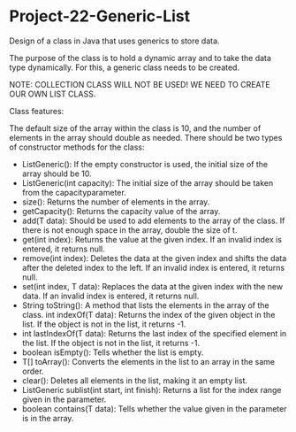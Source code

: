 # Project-22-Generic-List
Design of a class in Java that uses generics to store data.

The purpose of the class is to hold a dynamic array and to take the data type dynamically. For this, a generic class needs to be created.

NOTE: COLLECTION CLASS WILL NOT BE USED! WE NEED TO CREATE OUR OWN LIST CLASS.

Class features:

The default size of the array within the class is 10, and the number of elements in the array should double as needed.
There should be two types of constructor methods for the class:
* ListGeneric(): If the empty constructor is used, the initial size of the array should be 10.
* ListGeneric(int capacity): The initial size of the array should be taken from the capacityparameter.
* size(): Returns the number of elements in the array.
* getCapacity(): Returns the capacity value of the array.
* add(T data): Should be used to add elements to the array of the class. If there is not enough space in the array, double the size of t.
* get(int index): Returns the value at the given index. If an invalid index is entered, it returns null.
* remove(int index): Deletes the data at the given index and shifts the data after the deleted index to the left. If an invalid index is entered, it returns null.
* set(int index, T data): Replaces the data at the given index with the new data. If an invalid index is entered, it returns null.
* String toString(): A method that lists the elements in the array of the class.
int indexOf(T data): Returns the index of the given object in the list. If the object is not in the list, it returns -1.
* int lastIndexOf(T data): Returns the last index of the specified element in the list. If the object is not in the list, it returns -1.
* boolean isEmpty(): Tells whether the list is empty.
* T[] toArray(): Converts the elements in the list to an array in the same order.
* clear(): Deletes all elements in the list, making it an empty list.
* ListGeneric<T> sublist(int start, int finish): Returns a list for the index range given in the parameter.
* boolean contains(T data): Tells whether the value given in the parameter is in the array.



